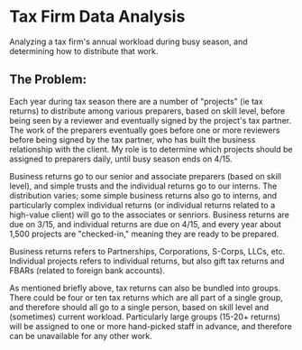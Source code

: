 # Tax Firm Data Analysis
Analyzing a tax firm's annual workload during busy season, and determining how to distribute that work.

## The Problem:
Each year during tax season there are a number of "projects" (ie tax returns) to distribute among various preparers, based on skill level, before being seen by a reviewer and eventually signed by the project's tax partner. The work of the preparers eventually goes before one or more reviewers before being signed by the tax partner, who has built the business relationship with the client. My role is to determine which projects should be assigned to preparers daily, until busy season ends on 4/15.

Business returns go to our senior and associate preparers (based on skill level), and simple trusts and the individual returns go to our interns. The distribution varies; some simple business returns also go to interns, and particularly complex individual returns (or individual returns related to a high-value client) will go to the associates or senriors. Business returns are due on 3/15, and individual returns are due on 4/15, and every year about 1,500 projects are "checked-in," meaning they are ready to be prepared.

Business returns refers to Partnerships, Corporations, S-Corps, LLCs, etc. Individual projects refers to individual returns, but also gift tax returns and FBARs (related to foreign bank accounts).

As mentioned briefly above, tax returns can also be bundled into groups. There could be four or ten tax returns which are all part of a single group, and therefore should all go to a single person, based on skill level and (sometimes) current workload. Particularly large groups (15-20+ returns) will be assigned to one or more hand-picked staff in advance, and therefore can be unavailable for any other work.
